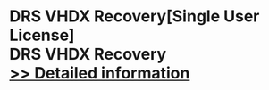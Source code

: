 # DRS VHDX Recovery[Single User License]<br />DRS VHDX Recovery<br />[>> Detailed information](https://secure.shareit.com/shareit/product.html?productid=301004204&affiliateid=200057808)